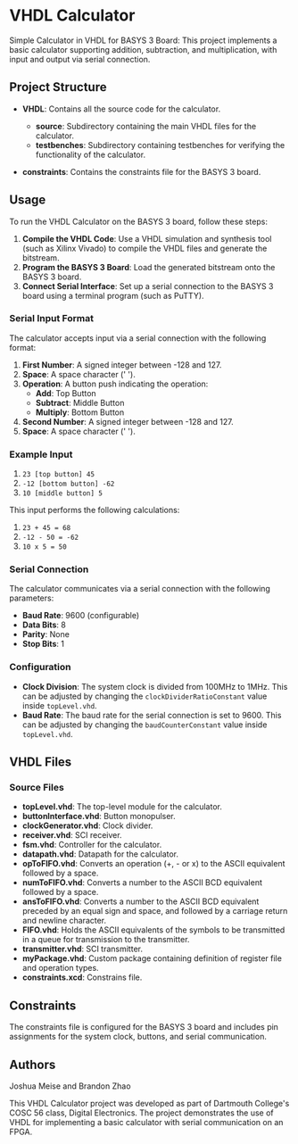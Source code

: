 # VHDL Calculator

Simple Calculator in VHDL for BASYS 3 Board: This project implements a basic calculator supporting addition, subtraction, and multiplication, with input and output via serial connection.

## Project Structure

- **VHDL**: Contains all the source code for the calculator.
  - **source**: Subdirectory containing the main VHDL files for the calculator.
  - **testbenches**: Subdirectory containing testbenches for verifying the functionality of the calculator.

- **constraints**: Contains the constraints file for the BASYS 3 board.

## Usage

To run the VHDL Calculator on the BASYS 3 board, follow these steps:

1. **Compile the VHDL Code**: Use a VHDL simulation and synthesis tool (such as Xilinx Vivado) to compile the VHDL files and generate the bitstream.
2. **Program the BASYS 3 Board**: Load the generated bitstream onto the BASYS 3 board.
3. **Connect Serial Interface**: Set up a serial connection to the BASYS 3 board using a terminal program (such as PuTTY).

### Serial Input Format

The calculator accepts input via a serial connection with the following format:

1. **First Number**: A signed integer between -128 and 127.
2. **Space**: A space character (' ').
3. **Operation**: A button push indicating the operation:
   - **Add**: Top Button
   - **Subtract**: Middle Button
   - **Multiply**: Bottom Button
4. **Second Number**: A signed integer between -128 and 127.
5. **Space**: A space character (' ').

### Example Input
1. `23 [top button] 45`
2. `-12 [bottom button] -62`
3. `10 [middle button] 5`

This input performs the following calculations:

1. `23 + 45 = 68`
2. `-12 - 50 = -62`
3. `10 x 5 = 50`

### Serial Connection

The calculator communicates via a serial connection with the following parameters:

- **Baud Rate**: 9600 (configurable)
- **Data Bits**: 8
- **Parity**: None
- **Stop Bits**: 1

### Configuration

- **Clock Division**: The system clock is divided from 100MHz to 1MHz. This can be adjusted by changing the `clockDividerRatioConstant` value inside `topLevel.vhd`.
- **Baud Rate**: The baud rate for the serial connection is set to 9600. This can be adjusted by changing the `baudCounterConstant` value inside `topLevel.vhd`.

## VHDL Files

### Source Files

- **topLevel.vhd**: The top-level module for the calculator.
- **buttonInterface.vhd**: Button monopulser.
- **clockGenerator.vhd**: Clock divider.
- **receiver.vhd**: SCI receiver.
- **fsm.vhd**: Controller for the calculator.
- **datapath.vhd**: Datapath for the calculator.
- **opToFIFO.vhd**: Converts an operation (+, - or x) to the ASCII equivalent followed by a space.
- **numToFIFO.vhd**: Converts a number to the ASCII BCD equivalent followed by a space.
- **ansToFIFO.vhd**: Converts a number to the ASCII BCD equivalent preceded by an equal sign and space, and followed by a carriage return and newline character.
- **FIFO.vhd**: Holds the ASCII equivalents of the symbols to be transmitted in a queue for transmission to the transmitter.
- **transmitter.vhd**: SCI transmitter.
- **myPackage.vhd**: Custom package containing definition of register file and operation types.
- **constraints.xcd**: Constrains file.

## Constraints

The constraints file is configured for the BASYS 3 board and includes pin assignments for the system clock, buttons, and serial communication.

## Authors

Joshua Meise and Brandon Zhao

This VHDL Calculator project was developed as part of Dartmouth College's COSC 56 class, Digital Electronics. The project demonstrates the use of VHDL for implementing a basic calculator with serial communication on an FPGA.

